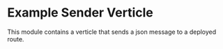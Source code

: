 # Example Sender Verticle

This module contains a verticle that sends a json message to a deployed route.


